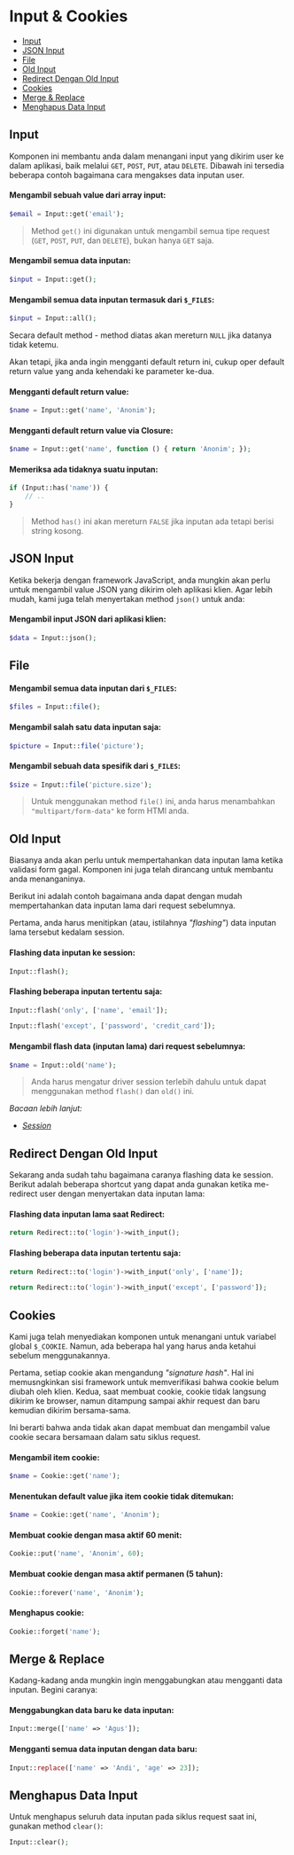 # Input & Cookies

<!-- MarkdownTOC autolink="true" autoanchor="true" levels="2,3" bracket="round" lowercase="only_ascii" -->

- [Input](#input)
- [JSON Input](#json-input)
- [File](#file)
- [Old Input](#old-input)
- [Redirect Dengan Old Input](#redirect-dengan-old-input)
- [Cookies](#cookies)
- [Merge & Replace](#merge--replace)
- [Menghapus Data Input](#menghapus-data-input)

<!-- /MarkdownTOC -->


<a id="input"></a>
## Input

Komponen ini membantu anda dalam menangani input yang dikirim user ke dalam aplikasi, baik
melalui `GET`, `POST`, `PUT`, atau `DELETE`. Dibawah ini tersedia beberapa contoh bagaimana
cara mengakses data inputan user.


#### Mengambil sebuah value dari array input:

```php
$email = Input::get('email');
```

>  Method `get()` ini digunakan untuk mengambil semua tipe request
   (`GET`, `POST`, `PUT`, dan `DELETE`), bukan hanya `GET` saja.


#### Mengambil semua data inputan:

```php
$input = Input::get();
```


#### Mengambil semua data inputan termasuk dari `$_FILES`:

```php
$input = Input::all();
```

Secara default method - method diatas akan mereturn `NULL` jika datanya tidak ketemu.

Akan tetapi, jika anda ingin mengganti default return ini, cukup oper default return value
yang anda kehendaki ke parameter ke-dua.


#### Mengganti default return value:

```php
$name = Input::get('name', 'Anonim');
```

#### Mengganti default return value via Closure:

```php
$name = Input::get('name', function () { return 'Anonim'; });
```

#### Memeriksa ada tidaknya suatu inputan:

```php
if (Input::has('name')) {
    // ..
}
```

>  Method `has()` ini akan mereturn `FALSE` jika inputan ada tetapi berisi string kosong.


<a id="json-input"></a>
## JSON Input

Ketika bekerja dengan framework JavaScript, anda mungkin akan perlu untuk mengambil value JSON
yang dikirim oleh aplikasi klien. Agar lebih mudah, kami juga telah menyertakan
method `json()` untuk anda:

#### Mengambil input JSON dari aplikasi klien:

```php
$data = Input::json();
```


<a id="file"></a>
## File

#### Mengambil semua data inputan dari `$_FILES`:

```php
$files = Input::file();
```

#### Mengambil salah satu data inputan saja:

```php
$picture = Input::file('picture');
```

#### Mengambil sebuah data spesifik dari `$_FILES`:

```php
$size = Input::file('picture.size');
```

>  Untuk menggunakan method `file()` ini, anda harus menambahkan `"multipart/form-data"` ke form HTMl anda.


<a id="old-input"></a>
## Old Input

Biasanya anda akan perlu untuk mempertahankan data inputan lama ketika validasi form gagal.
Komponen ini juga telah dirancang untuk membantu anda menanganinya.

Berikut ini adalah contoh bagaimana anda dapat dengan mudah mempertahankan data inputan lama
dari request sebelumnya.

Pertama, anda harus menitipkan (atau, istilahnya _"flashing"_) data inputan lama tersebut
kedalam session.

#### Flashing data inputan ke session:

```php
Input::flash();
```

#### Flashing beberapa inputan tertentu saja:

```php
Input::flash('only', ['name', 'email']);

Input::flash('except', ['password', 'credit_card']);
```

#### Mengambil flash data (inputan lama) dari request sebelumnya:

```php
$name = Input::old('name');
```

>  Anda harus mengatur driver session terlebih dahulu untuk dapat menggunakan method `flash()` dan `old()` ini.


_Bacaan lebih lanjut:_

- _[Session](/docs/id/session/config)_


<a id="redirect-dengan-old-input"></a>
## Redirect Dengan Old Input

Sekarang anda sudah tahu bagaimana caranya flashing data ke session.
Berikut adalah beberapa shortcut yang dapat anda gunakan ketika me-redirect user dengan
menyertakan data inputan lama:

#### Flashing data inputan lama saat Redirect:

```php
return Redirect::to('login')->with_input();
```

#### Flashing beberapa data inputan tertentu saja:

```php
return Redirect::to('login')->with_input('only', ['name']);

return Redirect::to('login')->with_input('except', ['password']);
```


<a id="cookies"></a>
## Cookies

Kami juga telah menyediakan komponen untuk menangani untuk variabel global `$_COOKIE`. Namun,
ada beberapa hal yang harus anda ketahui sebelum menggunakannya.

Pertama, setiap cookie akan mengandung _"signature hash"_. Hal ini memusngkinkan sisi framework  untuk
memverifikasi bahwa cookie belum diubah oleh klien. Kedua, saat membuat cookie, cookie tidak langsung
dikirim ke browser, namun ditampung sampai akhir request dan baru kemudian dikirim bersama-sama.

Ini berarti bahwa anda tidak akan dapat membuat dan mengambil value cookie secara bersamaan
dalam satu siklus request.

#### Mengambil item cookie:

```php
$name = Cookie::get('name');
```

#### Menentukan default value jika item cookie tidak ditemukan:

```php
$name = Cookie::get('name', 'Anonim');
```

#### Membuat cookie dengan masa aktif 60 menit:

```php
Cookie::put('name', 'Anonim', 60);
```

#### Membuat cookie dengan masa aktif permanen (5 tahun):

```php
Cookie::forever('name', 'Anonim');
```

#### Menghapus cookie:

```php
Cookie::forget('name');
```


<a id="merge--replace"></a>
## Merge & Replace

Kadang-kadang anda mungkin ingin menggabungkan atau mengganti data inputan. Begini caranya:

#### Menggabungkan data baru ke data inputan:

```php
Input::merge(['name' => 'Agus']);
```

#### Mengganti semua data inputan dengan data baru:

```php
Input::replace(['name' => 'Andi', 'age' => 23]);
```


<a id="menghapus-data-input"></a>
## Menghapus Data Input

Untuk menghapus seluruh data inputan pada siklus request saat ini, gunakan method `clear()`:

```php
Input::clear();
```
